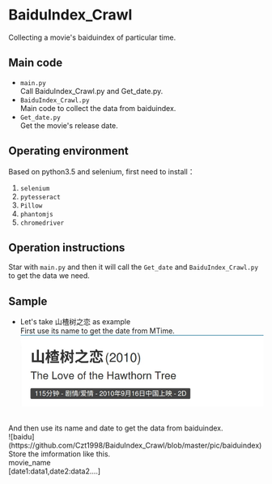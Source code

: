 # BaiduIndex_Crawl
Collecting a movie's baiduindex of particular time.
## Main code
* `main.py`<br>
    Call BaiduIndex_Crawl.py and Get_date.py.<br>
* `BaiduIndex_Crawl.py`<br>
    Main code to collect the data from baiduindex.<br>
* `Get_date.py`<br>
    Get the movie's release date.<br>
## Operating environment
Based on python3.5 and selenium, first need to install：<br>
1. `selenium`
2. `pytesseract`
3. `Pillow`
4. `phantomjs`
5. `chromedriver`
## Operation instructions
Star with `main.py` and then it will call the `Get_date` and `BaiduIndex_Crawl.py` to get the data we need.<br>
## Sample
* Let's take 山楂树之恋 as example<br>
First use its name to get the date from MTime.<br>
![date](https://github.com/Czt1998/BaiduIndex_Crawl/blob/master/pic/date)
<br>
And then use its name and date to get the data from baiduindex.<br>
![baidu](https://github.com/Czt1998/BaiduIndex_Crawl/blob/master/pic/baiduindex)
<br>
Store the imformation like this.<br>
movie_name <br>
[date1:data1,date2:data2....]<br>
